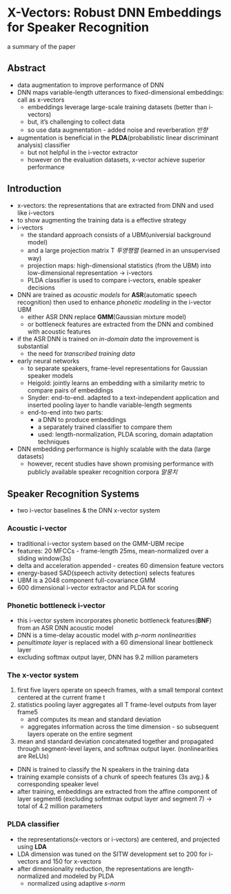 <!DOCTYPE html>
<html>

<head>
  <meta charset="utf-8">
  <meta name="viewport" content="width=device-width, initial-scale=1.0">
  <title>x-vectors</title>
  <link rel="stylesheet" href="https://stackedit.io/style.css" />
</head>

<body class="stackedit">
  <div class="stackedit__html"><h1 id="x-vectors-robust-dnn-embeddings-for-speaker-recognition">X-Vectors: Robust DNN Embeddings for Speaker Recognition</h1>
<p>a summary of the paper</p>
<h2 id="abstract">Abstract</h2>
<ul>
<li>data augmentation to improve performance of DNN</li>
<li>DNN maps variable-length utterances to fixed-dimensional embeddings: call as x-vectors
<ul>
<li>embeddings leverage large-scale training datasets (better than i-vectors)</li>
<li>but, it’s challenging to collect data</li>
<li>so use data augmentation - added noise and reverberation <em>반향</em></li>
</ul>
</li>
<li>augmentation is beneficial in the <strong>PLDA</strong>(probabilistic linear discriminant analysis) classifier
<ul>
<li>but not helpful in the i-vector extractor</li>
<li>however on the evaluation datasets, x-vector achieve superior performance</li>
</ul>
</li>
</ul>
<h2 id="introduction">Introduction</h2>
<ul>
<li>x-vectors: the representations that are extracted from DNN and used like i-vectors</li>
<li>to show augmenting the training data is a effective strategy</li>
<li>i-vectors
<ul>
<li>the standard approach consists of a UBM(universial background model)</li>
<li>and a large projection matrix T <em>투영행렬</em> (learned in an unsupervised way)</li>
<li>projection maps: high-dimensional statistics (from the UBM) into low-dimensional representation → i-vectors</li>
<li>PLDA classifier is used to compare i-vectors, enable speaker decisions</li>
</ul>
</li>
<li>DNN are trained as <em>acoustic models</em> for <strong>ASR</strong>(automatic speech recognition) then used to enhance <em>phonetic modeling</em> in the i-vector UBM
<ul>
<li>either ASR DNN replace <strong>GMM</strong>(Gaussian mixture model)</li>
<li>or bottleneck features are extracted from the DNN and combined with acoustic features</li>
</ul>
</li>
<li>if the ASR DNN is trained on <em>in-domain data</em> the improvement is substantial
<ul>
<li>the need for <em>transcribed training data</em></li>
</ul>
</li>
<li>early neural networks
<ul>
<li>to separate speakers, frame-level representations for Gaussian speaker models</li>
<li>Heigold: jointly learns an embedding with a similarity metric to compare pairs of embeddings</li>
<li>Snyder: end-to-end. adapted to a text-independent application and inserted pooling layer to handle variable-length segments</li>
<li>end-to-end into two parts:
<ul>
<li>a DNN to produce embeddings</li>
<li>a separately trained classifier to compare them</li>
<li>used: length-normalization, PLDA scoring, domain adaptation techniques</li>
</ul>
</li>
</ul>
</li>
<li>DNN embedding performance is highly scalable with the data (large datasets)
<ul>
<li>however, recent studies have shown promising performance with publicly available speaker recognition corpora <em>말뭉치</em></li>
</ul>
</li>
</ul>
<h2 id="speaker-recognition-systems">Speaker Recognition Systems</h2>
<ul>
<li>two i-vector baselines &amp; the DNN x-vector system</li>
</ul>
<h3 id="acoustic-i-vector">Acoustic i-vector</h3>
<ul>
<li>traditional i-vector system based on the GMM-UBM recipe</li>
<li>features: 20 MFCCs - frame-length 25ms, mean-normalized over  a sliding window(3s)</li>
<li>delta and acceleration appended - creates 60 dimension feature vectors</li>
<li>energy-based SAD(speech activity detection) selects features</li>
<li>UBM is a 2048 component full-covariance GMM</li>
<li>600 dimensional i-vector extractor and PLDA for scoring</li>
</ul>
<h3 id="phonetic-bottleneck-i-vector">Phonetic bottleneck i-vector</h3>
<ul>
<li>this i-vector system incorporates phonetic bottleneck features(<strong>BNF</strong>) from an ASR DNN acoustic model</li>
<li>DNN is a time-delay acoustic model with <em>p-norm nonlinearities</em></li>
<li><em>penultimate layer</em> is replaced with a 60 dimensional linear bottleneck layer</li>
<li>excluding softmax output layer, DNN has 9.2 million parameters</li>
</ul>
<h3 id="the-x-vector-system">The x-vector system</h3>
<ol>
<li>first five layers operate on speech frames, with a small temporal context centered at the current frame t</li>
<li>statistics pooling layer aggregates all T frame-level outputs from layer frame5
<ul>
<li>and computes its mean and standard deviation</li>
<li>aggregates information across the time dimension - so subsequent layers operate on the entire segment</li>
</ul>
</li>
<li>mean and standard deviation concatenated together and propagated through segment-level layers, and softmax output layer. (nonlinearities are ReLUs)</li>
</ol>
<ul>
<li>DNN is trained to classify the N speakers in the training data</li>
<li>training example consists of a chunk of speech features (3s avg.) &amp; corresponding speaker level</li>
<li>after training, embeddings are extracted from the affine component of layer segment6 (excluding sofmtmax output layer and segment 7) → total of 4.2 million parameters</li>
</ul>
<h3 id="plda-classifier">PLDA classifier</h3>
<ul>
<li>the representations(x-vectors or i-vectors) are centered, and projected using <strong>LDA</strong></li>
<li>LDA dimension was tuned on the SITW development set to 200 for i-vectors and 150 for x-vectors</li>
<li>after dimensionality reduction, the representations are length-normalized and modeled by PLDA
<ul>
<li>normalized using adaptive <em>s-norm</em></li>
</ul>
</li>
</ul>
</div>
</body>

</html>
